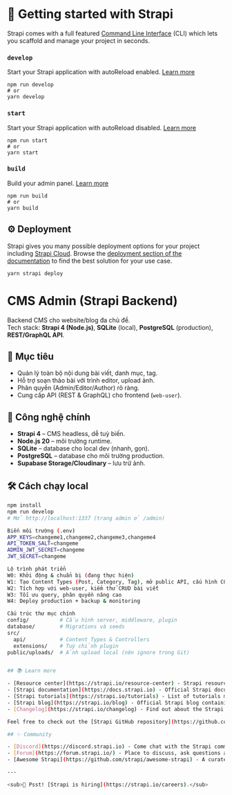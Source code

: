 # 🚀 Getting started with Strapi

Strapi comes with a full featured [Command Line Interface](https://docs.strapi.io/dev-docs/cli) (CLI) which lets you scaffold and manage your project in seconds.

### `develop`

Start your Strapi application with autoReload enabled. [Learn more](https://docs.strapi.io/dev-docs/cli#strapi-develop)

```
npm run develop
# or
yarn develop
```

### `start`

Start your Strapi application with autoReload disabled. [Learn more](https://docs.strapi.io/dev-docs/cli#strapi-start)

```
npm run start
# or
yarn start
```

### `build`

Build your admin panel. [Learn more](https://docs.strapi.io/dev-docs/cli#strapi-build)

```
npm run build
# or
yarn build
```

## ⚙️ Deployment

Strapi gives you many possible deployment options for your project including [Strapi Cloud](https://cloud.strapi.io). Browse the [deployment section of the documentation](https://docs.strapi.io/dev-docs/deployment) to find the best solution for your use case.

```
yarn strapi deploy
```

# CMS Admin (Strapi Backend)

Backend CMS cho website/blog đa chủ đề.  
Tech stack: **Strapi 4 (Node.js)**, **SQLite** (local), **PostgreSQL** (production), **REST/GraphQL API**.

## 🎯 Mục tiêu
- Quản lý toàn bộ nội dung bài viết, danh mục, tag.
- Hỗ trợ soạn thảo bài với trình editor, upload ảnh.
- Phân quyền (Admin/Editor/Author) rõ ràng.
- Cung cấp API (REST & GraphQL) cho frontend (`web-user`).

## 🚀 Công nghệ chính
- **Strapi 4** – CMS headless, dễ tuỳ biến.
- **Node.js 20** – môi trường runtime.
- **SQLite** – database cho local dev (nhanh, gọn).
- **PostgreSQL** – database cho môi trường production.
- **Supabase Storage/Cloudinary** – lưu trữ ảnh.

## 🛠 Cách chạy local
```bash
npm install
npm run develop
# Mở http://localhost:1337 (trang admin ở /admin)

Biến môi trường (.env)
APP_KEYS=changeme1,changeme2,changeme3,changeme4
API_TOKEN_SALT=changeme
ADMIN_JWT_SECRET=changeme
JWT_SECRET=changeme

Lộ trình phát triển
W0: Khởi động & chuẩn bị (đang thực hiện)
W1: Tạo Content Types (Post, Category, Tag), mở public API, cấu hình CORS
W2: Tích hợp với web-user, kiểm thử CRUD bài viết
W3: Tối ưu query, phân quyền nâng cao
W4: Deploy production + backup & monitoring

Cấu trúc thư mục chính
config/          # Cấu hình server, middleware, plugin
database/        # Migrations và seeds
src/
  api/           # Content Types & Controllers
  extensions/    # Tuỳ chỉnh plugin
public/uploads/  # Ảnh upload local (nên ignore trong Git)


## 📚 Learn more

- [Resource center](https://strapi.io/resource-center) - Strapi resource center.
- [Strapi documentation](https://docs.strapi.io) - Official Strapi documentation.
- [Strapi tutorials](https://strapi.io/tutorials) - List of tutorials made by the core team and the community.
- [Strapi blog](https://strapi.io/blog) - Official Strapi blog containing articles made by the Strapi team and the community.
- [Changelog](https://strapi.io/changelog) - Find out about the Strapi product updates, new features and general improvements.

Feel free to check out the [Strapi GitHub repository](https://github.com/strapi/strapi). Your feedback and contributions are welcome!

## ✨ Community

- [Discord](https://discord.strapi.io) - Come chat with the Strapi community including the core team.
- [Forum](https://forum.strapi.io/) - Place to discuss, ask questions and find answers, show your Strapi project and get feedback or just talk with other Community members.
- [Awesome Strapi](https://github.com/strapi/awesome-strapi) - A curated list of awesome things related to Strapi.

---

<sub>🤫 Psst! [Strapi is hiring](https://strapi.io/careers).</sub>
